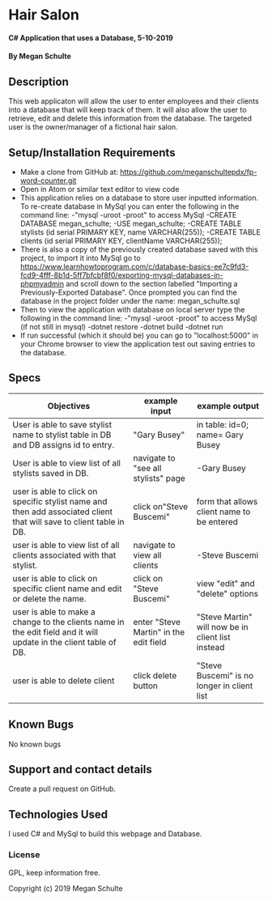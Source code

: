 # Hair Salon

#### C# Application that uses a Database, 5-10-2019

#### By Megan Schulte

## Description

This web applicaton will allow the user to enter employees and their clients into a database that will keep track of them. It will also allow the user to retrieve, edit and delete this information from the database. The targeted user is the owner/manager of a fictional hair salon.

## Setup/Installation Requirements

* Make a clone from GitHub at: https://github.com/meganschultepdx/fp-word-counter.git
* Open in Atom or similar text editor to view code
* This application relies on a database to store user inputted information. To re-create database in MySql you can enter the following in the command line:
    -"mysql -uroot -proot" to access MySql
    -CREATE DATABASE megan_schulte;
    -USE megan_schulte;
    -CREATE TABLE stylists (id serial PRIMARY KEY, name VARCHAR(255));
    -CREATE TABLE clients (id serial PRIMARY KEY, clientName VARCHAR(255));
* There is also a copy of the previously created database saved with this project, to import it into MySql go to https://www.learnhowtoprogram.com/c/database-basics-ee7c9fd3-fcd9-4fff-8b1d-5ff7bfcbf8f0/exporting-mysql-databases-in-phpmyadmin and scroll down to the section labelled "Importing a Previously-Exported Database". Once prompted you can find the database in the project folder under the name:  megan_schulte.sql  
* Then to view the application with database on local server type the following in the command line:
    -"mysql -uroot -proot" to access MySql (if not still in mysql)
    -dotnet restore
    -dotnet build
    -dotnet run
* If run successful (which it should be) you can go to "localhost:5000" in your Chrome browser to view the application test out saving entries to the database.

## Specs

|Objectives|example input|example output|
|-|-|-|
|User is able to save stylist name to stylist table in DB and DB assigns id to entry.| "Gary Busey" |in table:  id=0; name= Gary Busey|
|User is able to view list of all stylists saved in DB.|navigate to "see all stylists" page|-Gary Busey|
|user is able to click on specific stylist name and then add associated client that will save to client table in DB.|  click on"Steve Buscemi" | form that allows client name to be entered |
|user is able to view list of all clients associated with that stylist.|navigate to view all clients|-Steve Buscemi|
|user is able to click on specific client name and edit or delete the name.|click on "Steve Buscemi"|view "edit" and "delete" options|
|user is able to make a change to the clients name in the edit field and it will update in the client table of DB.|enter "Steve Martin" in the edit field|"Steve Martin" will now be in client list instead
|user is able to delete client|click delete button|"Steve Buscemi" is no longer in client list|


## Known Bugs

No known bugs

## Support and contact details

Create a pull request on GitHub.

## Technologies Used

I used C# and MySql to build this webpage and Database.

### License

GPL, keep information free.

Copyright (c) 2019 Megan Schulte
